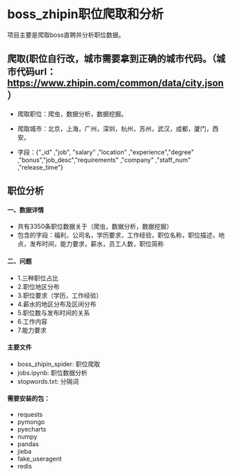 
# boss_zhipin职位爬取和分析
项目主要是爬取boss直聘并分析职位数据。

## 爬取(职位自行改，城市需要拿到正确的城市代码。（城市代码url：https://www.zhipin.com/common/data/city.json ）
* 爬取职位：爬虫，数据分析，数据挖掘。

* 爬取城市：北京，上海，广州，深圳，杭州，苏州，武汉，成都，厦门，西安。

* 字段：{"_id" ,"job", "salary" ,"location" ,"experience","degree" ,"bonus","job_desc","requirements" ,"company" ,"staff_num" ,"release_time"}

## 职位分析
#### 一、数据详情
* 共有3350条职位数据关于（爬虫，数据分析，数据挖掘）
* 包含的字段：福利，公司名，学历要求，工作经验，职位名称，职位描述，地点，发布时间，能力要求，薪水，员工人数，职位简称
#### 二、问题
* 1.三种职位占比
* 2.职位地区分布
* 3.职位要求（学历，工作经验）
* 4.薪水的地区分布及区间分布
* 5.职位数与发布时间的关系
* 6.工作内容
* 7.能力要求

#### 主要文件
* boss_zhipin_spider: 职位爬取
* jobs.ipynb: 职位数据分析
* stopwords.txt: 分隔词 

#### 需要安装的包：
* requests
* pymongo
* pyecharts
* numpy
* pandas
* jieba
* fake_useragent 
* redis

